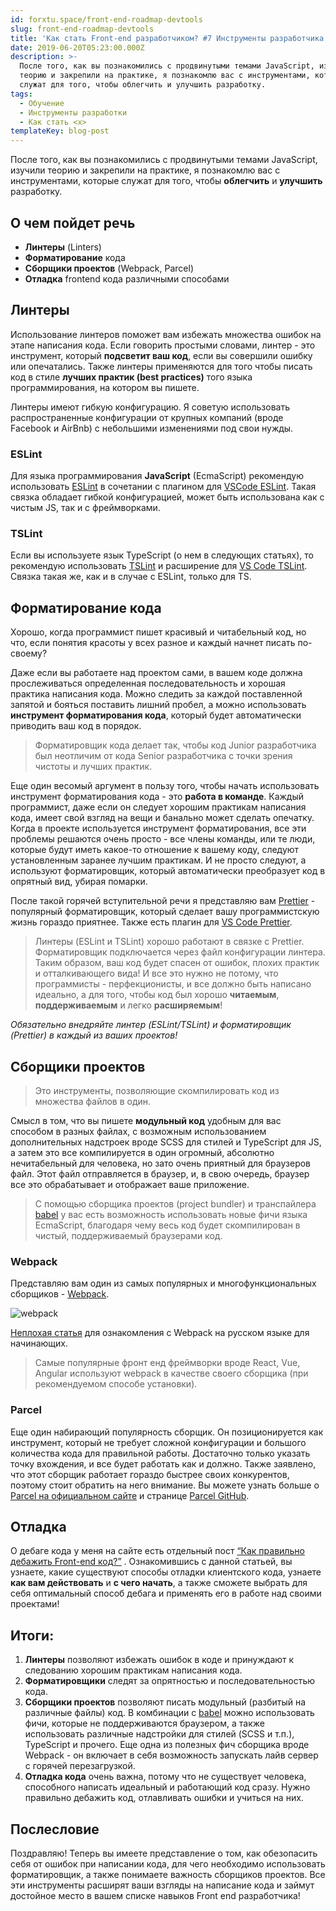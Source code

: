 ```yaml
---
id: forxtu.space/front-end-roadmap-devtools
slug: front-end-roadmap-devtools
title: 'Как стать Front-end разработчиком? #7 Инструменты разработчика'
date: 2019-06-20T05:23:00.000Z
description: >-
  После того, как вы познакомились с продвинутыми темами JavaScript, изучили
  теорию и закрепили на практике, я познакомлю вас с инструментами, которые
  служат для того, чтобы облегчить и улучшить разработку.
tags:
  - Обучение
  - Инструменты разработки
  - Как стать <x>
templateKey: blog-post
---
```

После того, как вы познакомились с продвинутыми темами JavaScript, изучили теорию и закрепили на практике, я познакомлю вас с инструментами, которые служат для того, чтобы **облегчить** и **улучшить** разработку.

## О чем пойдет речь

* **Линтеры** (Linters)
* **Форматирование** кода
* **Сборщики проектов** (Webpack, Parcel)
* **Отладка** frontend кода различными способами

## Линтеры

Использование линтеров поможет вам избежать множества ошибок на этапе написания кода. Если говорить простыми словами, линтер - это инструмент, который **подсветит ваш код**, если вы совершили ошибку или опечатались. Также линтеры применяются для того чтобы писать код в стиле **лучших практик (best practices)** того языка программирования, на котором вы пишете. 

Линтеры имеют гибкую конфигурацию. Я советую использовать распространенные конфигурации от крупных компаний (вроде Facebook и AirBnb) с небольшими изменениями под свои нужды.

### ESLint

Для языка программирования **JavaScript** (EcmaScript) рекомендую использовать <a href="https://eslint.org" target="_blank">ESLint</a> в сочетании с плагином для <a href="https://github.com/Microsoft/vscode-eslint" target="_blank">VSCode ESLint</a>. Такая связка обладает гибкой конфигурацией, может быть использована как с чистым JS, так и с фреймворками. 

### TSLint

Если вы используете язык TypeScript (о нем в следующих статьях), то рекомендую использовать <a href="https://palantir.github.io/tslint/" target="_blank">TSLint</a> и расширение для <a href="https://github.com/Microsoft/vscode-typescript-tslint-plugin" target="_blank">VS Code TSLint</a>.  Связка такая же, как и в случае с ESLint, только для TS.

## Форматирование кода

Хорошо, когда программист пишет красивый и читабельный код, но что, если понятия красоты у всех разное и каждый начнет писать по-своему?  

Даже если вы работаете над проектом сами, в вашем коде должна прослеживаться определенная последовательность и хорошая практика написания кода. Можно следить за каждой поставленной запятой и бояться поставить лишний пробел, а можно использовать **инструмент форматирования кода**, который будет автоматически приводить ваш код в порядок.

> Форматировщик кода делает так, чтобы код Junior разработчика был неотличим от кода Senior разработчика с точки зрения чистоты и лучших практик.

Еще один весомый аргумент в пользу того, чтобы начать использовать инструмент форматирования кода - это **работа в команде**. Каждый программист, даже если он следует хорошим практикам написания кода, имеет свой взгляд на вещи и банально может сделать опечатку. Когда в проекте используется инструмент форматирования,  все эти проблемы решаются очень просто - все члены команды, или те люди, которые будут иметь какое-то отношение к вашему коду, следуют установленным заранее лучшим практикам. И не просто следуют, а используют форматировщик, который автоматически преобразует код в опрятный вид, убирая помарки.

После такой горячей вступительной речи я представляю вам <a href="https://prettier.io" target="_blank">Prettier</a>  - популярный форматировщик, который сделает вашу программистскую жизнь гораздо приятнее. Также есть плагин для <a href="https://github.com/prettier/prettier-vscode" target="_blank">VS Code Prettier</a>. 

> Линтеры (ESLint и TSLint) хорошо работают в связке с Prettier. Форматировщик подключается через файл конфигурации линтера. Таким образом, ваш код будет спасен от ошибок, плохих практик и отталкивающего вида! И все это нужно не потому, что программисты - перфекционисты, и все должно быть написано идеально, а для того, чтобы код был хорошо **читаемым**, **поддерживаемым** и легко **расширяемым**!

_Обязательно внедряйте линтер (ESLint/TSLint) и форматировщик (Prettier) в каждый из ваших проектов!_

## Сборщики проектов

> Это инструменты, позволяющие скомпилировать код из множества файлов в один.

Смысл в том, что вы пишете **модульный код** удобным для вас способом в разных файлах, с возможным использованием дополнительных надстроек вроде SCSS для стилей и TypeScript для JS, а затем это все компилируется в один огромный, абсолютно нечитабельный для человека, но зато очень приятный для браузеров файл. Этот файл отправляется в браузер, и, в свою очередь, браузер все это обрабатывает и отображает ваше приложение.

> С помощью сборщика проектов (project bundler) и транспайлера <a href="https://babeljs.io" target="_blank">babel</a> у вас есть возможность использовать новые фичи языка EcmaScript, благодаря чему весь код будет скомпилирован в чистый, поддерживаемый браузерами код. 

### Webpack

Представляю вам один из самых популярных и многофункциональных сборщиков - <a href="https://webpack.js.org" target="_blank">Webpack</a>.

![webpack](/assets/webpack.png "webpack")

<a href="https://medium.com/nuances-of-programming/введение-в-webpack-для-новичков-6cafbf562386" target="_blank">Неплохая статья</a> для ознакомления с Webpack на русском языке для начинающих.

> Самые популярные фронт енд фреймворки вроде React, Vue, Angular используют webpack в качестве своего сборщика (при рекомендуемом способе установки).

### Parcel

Еще один набирающий популярность сборщик. Он позиционируется как инструмент, который не требует сложной конфигурации и большого количества кода для правильной работы. Достаточно только указать точку вхождения, и все будет работать как и должно. Также заявлено, что этот сборщик работает гораздо быстрее своих конкурентов, поэтому стоит обратить на него внимание. Вы можете узнать больше о <a href="https://parceljs.org" target="_blank">Parcel на официальном сайте</a> и странице <a href="https://github.com/parcel-bundler/parcel" target="_blank">Parcel GitHub</a>. 

## Отладка

О дебаге кода у меня на сайте есть отдельный пост [“Как правильно дебажить Front-end код?”](https://forxtu.space/front-end-debug/) . Ознакомившись с данной статьей, вы узнаете, какие существуют способы отладки клиентского кода, узнаете **как вам действовать** и **с чего начать**, а также сможете выбрать для себя оптимальный способ дебага и применять его в работе над своими проектами!

## Итоги:

1. **Линтеры** позволяют избежать ошибок в коде и принуждают к следованию хорошим практикам написания кода.
2. **Форматировщики** следят за опрятностью и последовательностью  кода.
3. **Сборщики проектов** позволяют писать модульный (разбитый на различные файлы) код. В комбинации с <a href="https://babeljs.io" target="_blank">babel</a> можно использовать фичи, которые не поддерживаются браузером, а также использовать различные надстройки для стилей (SCSS и т.п.), TypeScript и прочего. Еще одна из полезных фич сборщика вроде Webpack - он включает в себя возможность запускать лайв сервер с горячей перезагрузкой.
4. **Отладка кода** очень важна, потому что не существует человека, способного написать идеальный и работающий код сразу. Нужно правильно дебажить код, отлавливать ошибки и учиться на них.

## Послесловие

Поздравляю! Теперь вы имеете представление о том, как обезопасить себя от  ошибок при написании кода, для чего необходимо использовать форматировщик, а также понимаете важность сборщиков проектов. Все эти инструменты расширят ваши взгляды на написание кода и займут достойное место в вашем списке навыков Front end разработчика!
